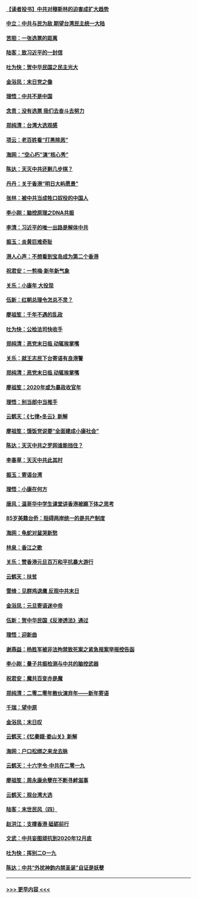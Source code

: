 #### [【读者投书】中共对穆斯林的迫害成扩大趋势](../pages/nsc993/n11791371.md?t=01150401) 
#### [中立：中共与民为敌 期望台湾民主统一大陆](../pages/nsc993/n11790392.md?t=01150401) 
#### [苦胆：一张选票的距离](../pages/nsc993/n11788914.md?t=01150401) 
#### [陆客：致习近平的一封信](../pages/nsc993/n11788867.md?t=01150401) 
#### [吐为快：贺中华民国之民主光大](../pages/nsc993/n11788618.md?t=01150401) 
#### [金浴凤：末日党之像](../pages/nsc993/n11787475.md?t=01150401) 
#### [理悟：中共不是中国](../pages/nsc993/n11787463.md?t=01150401) 
#### [念贲：没有选票  我们去奋斗去努力](../pages/nsc993/n11787398.md?t=01150401) 
#### [郑纯清：台湾大选观感](../pages/nsc993/n11786210.md?t=01150401) 
#### [项云：老百姓看“打黑除恶”](../pages/nsc993/n11785398.md?t=01150401) 
#### [海网：“空心朽”演“核心秀”](../pages/nsc993/n11783874.md?t=01150401) 
#### [陈达：天灭中共还剩几步棋？](../pages/nsc993/n11783719.md?t=01150401) 
#### [丹丹：关于香港“明日大屿愿景”](../pages/nsc993/n11783273.md?t=01150401) 
#### [张林：被中共当成牲口奴役的中国人](../pages/nsc993/n11782397.md?t=01150401) 
#### [李小刚：脑控原理之DNA共振](../pages/nsc993/n11780962.md?t=01150401) 
#### [李清：习近平的唯一出路是解体中共](../pages/nsc993/n11780866.md?t=01150401) 
#### [振玉：炎黄巨难奇耻](../pages/nsc993/n11779632.md?t=01150401) 
#### [港人心声：不想看到宝岛成为第二个香港](../pages/nsc993/n11778817.md?t=01150401) 
#### [祝君安：一剪梅‧新年新气象](../pages/nsc993/n11776340.md?t=01150401) 
#### [关乐：小康年 大役现](../pages/nsc993/n11774213.md?t=01150401) 
#### [伍新：红朝总理令怎总不灵？](../pages/nsc993/n11770813.md?t=01150401) 
#### [廖祖笙：千年不遇的乱政](../pages/nsc993/n11770373.md?t=01150401) 
#### [吐为快：公检法司快收手](../pages/nsc993/n11770359.md?t=01150401) 
#### [郑纯清：恶党末日临 动辄挨掌嘴](../pages/nsc993/n11769912.md?t=01150401) 
#### [关乐：就王志民下台寄语有良港警](../pages/nsc993/n11769903.md?t=01150401) 
#### [郑纯清：恶党末日临 动辄挨掌嘴](../pages/nsc993/n11769356.md?t=01150401) 
#### [廖祖笙：2020年或为暴政收官年](../pages/nsc993/n11768216.md?t=01150401) 
#### [理悟：别当郎中当推手](../pages/nsc993/n11768243.md?t=01150401) 
#### [云鹤天：《七律▪冬云》新解](../pages/nsc993/n11768204.md?t=01150401) 
#### [廖祖笙：饿饭党说要“全面建成小康社会”](../pages/nsc993/n11767482.md?t=01150401) 
#### [陈达：天灭中共之罗网谁能挡住？](../pages/nsc993/n11767465.md?t=01150401) 
#### [李春草：天灭中共此其时](../pages/nsc993/n11767452.md?t=01150401) 
#### [振玉：寄语台湾](../pages/nsc993/n11767432.md?t=01150401) 
#### [理悟：小康在何方](../pages/nsc993/n11767394.md?t=01150401) 
#### [唐风：温哥华中学生课堂讲香港被踢下体之思考](../pages/nsc993/n11766848.md?t=01150401) 
#### [85岁美籍台侨：阻碍两岸统一的是共产制度](../pages/nsc993/n11765043.md?t=01150401) 
#### [海网：龟蛇对鼠哭新愁](../pages/nsc993/n11764895.md?t=01150401) 
#### [林泉：香江之歌](../pages/nsc993/n11764415.md?t=01150401) 
#### [关乐：赞香港元旦百万和平抗暴大游行](../pages/nsc993/n11764382.md?t=01150401) 
#### [云鹤天：扶贫](../pages/nsc993/n11764245.md?t=01150401) 
#### [雪绮：见群鸡退鹰  反观中共末日](../pages/nsc993/n11762112.md?t=01150401) 
#### [金浴凤：元旦寄语迷中帝](../pages/nsc993/n11761788.md?t=01150401) 
#### [伍新：贺中华民国《反渗透法》通过](../pages/nsc993/n11761994.md?t=01150401) 
#### [理悟：迎新曲](../pages/nsc993/n11761152.md?t=01150401) 
#### [谢燕益：杨胜军被非法拘禁致死案之紧急报案举报控告函](../pages/nsc993/n11756134.md?t=01150401) 
#### [李小刚：量子共振检测与中共的脑控武器](../pages/nsc993/n11754518.md?t=01150401) 
#### [祝君安：魔共百变亦是魔](../pages/nsc993/n11754469.md?t=01150401) 
#### [郑纯清：二零二零年散伙演弃年——新年寄语](../pages/nsc993/n11754195.md?t=01150401) 
#### [千瑞：望中原](../pages/nsc993/n11754159.md?t=01150401) 
#### [金浴凤：末日叹](../pages/nsc993/n11752359.md?t=01150401) 
#### [云鹤天：《忆秦娥‧娄山关》新解](../pages/nsc993/n11752348.md?t=01150401) 
#### [海网：户口松绑之来龙去脉](../pages/nsc993/n11752328.md?t=01150401) 
#### [云鹤天：十六字令‧中共在二零一九](../pages/nsc993/n11752305.md?t=01150401) 
#### [廖祖笙：周永康余孽在不断寻衅滋事](../pages/nsc993/n11751013.md?t=01150401) 
#### [云鹤天：观台湾大选](../pages/nsc993/n11751007.md?t=01150401) 
#### [陆客：末世民风（四）](../pages/nsc993/n11749203.md?t=01150401) 
#### [赵洪江：支撑香港 砥砺前行](../pages/nsc993/n11748482.md?t=01150401) 
#### [文武：中共妄图顽抗到2020年12月底](../pages/nsc993/n11748446.md?t=01150401) 
#### [吐为快：挥别二O一九](../pages/nsc993/n11748411.md?t=01150401) 
#### [陈达：中共“外扰神韵内禁圣诞”自证是妖孽](../pages/nsc993/n11748226.md?t=01150401) 

----
#### [ >>> 更早内容 <<< ](../indexes/nsc993-earlier.md)
